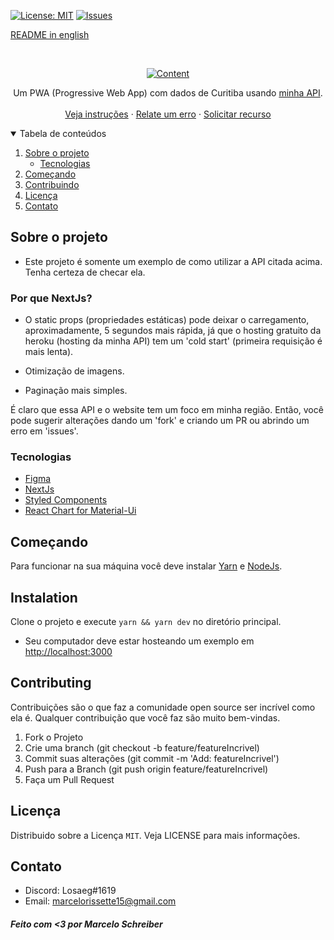 
[![License: MIT](https://img.shields.io/badge/License-MIT-yellow.svg)](https://opensource.org/licenses/MIT)
[![Issues](https://img.shields.io/badge/Issues-0-red.svg)](https://github.com/marcelo-schreiber/Usage-CWB-covid-api/issues)

[README in english](readme.pt)

<br />
<p align="center">
  <a href="https://cwb-covid.vercel.app/" target="_blank" rel="noreferrer">
    <img src="https://cdn.discordapp.com/attachments/685226653764550671/795131919523905556/Home___Cwb_Covid_Meter.gif" alt="Content">
  </a>

  <p align="center">
    Um PWA (Progressive Web App) com dados de Curitiba usando <a href="https://github.com/marcelo-schreiber/CWB-COVID-API" target="_blank" rel="noreferrer"> minha API</a>.
    <br />
    <br />
    <a href="#getting-started">Veja instruções</a>
    ·
    <a href="https://github.com/marcelo-schreiber/Usage-CWB-covid-api/issues">Relate um erro</a>
    ·
    <a href="https://github.com/marcelo-schreiber/Usage-CWB-covid-api/issues">Solicitar recurso</a>
  </p>
</p>


<details open="open">
  <summary>Tabela de conteúdos</summary>
  <ol>
    <li>
      <a href="#about-the-project">Sobre o projeto</a>
      <ul>
        <li><a href="#built-with">Tecnologias</a></li>
      </ul>
    </li>
    <li>
      <a href="#getting-started">Começando</a>
    </li>
    <li><a href="#contributing">Contribuindo</a></li>
    <li><a href="#license">Licença</a></li>
    <li><a href="#contact">Contato</a></li>
  </ol>
</details>

<!-- ABOUT THE PROJECT -->
## Sobre o projeto

- Este projeto é somente um exemplo de como utilizar a API citada acima. Tenha certeza de checar ela.

### Por que NextJs?

- O static props (propriedades estáticas) pode deixar o carregamento, aproximadamente, 5 segundos mais rápida, já que o hosting gratuito da heroku (hosting da minha API) tem um 'cold start' (primeira requisição é mais lenta).

- Otimização de imagens.

- Paginação mais simples.

É claro que essa API e o website tem um foco em minha região. Então, você pode sugerir alterações dando um 'fork' e criando um PR ou abrindo um erro em 'issues'.

<!-- BUILT WITH -->
### Tecnologias

* [Figma](https://www.figma.com/file/PmuSxLBoSK0VdLJ6TwecSB/cwb-covid-meter)
* [NextJs](https://nextjs.org/)
* [Styled Components](https://styled-components.com/)
* [React Chart for Material-Ui](https://devexpress.github.io/devextreme-reactive/react/chart/)

<!-- GETTING STARTED -->
## Começando

Para funcionar na sua máquina você deve instalar <a href="https://yarnpkg.com/" target="_blank" rel="noreferrer">Yarn</a> e <a href="https://nodejs.org" target="_blank" rel="noreferrer">NodeJs</a>.

## Instalation

Clone o projeto e execute `yarn && yarn dev` no diretório principal.

- Seu computador deve estar hosteando um exemplo em <a href="http://localhost:3000">http://localhost:3000</a>

## Contributing

Contribuições são o que faz a comunidade open source ser incrível como ela é. Qualquer contribuição que você faz são muito bem-vindas.

1. Fork o Projeto
2. Crie uma branch (git checkout -b feature/featureIncrivel)
3. Commit suas alterações (git commit -m 'Add: featureIncrivel')
4. Push para a Branch (git push origin feature/featureIncrivel)
5. Faça um Pull Request

## Licença

Distribuido sobre a Licença `MIT`. Veja LICENSE para mais informações.

## Contato

- Discord: Losaeg#1619 
- Email: marcelorissette15@gmail.com

##### Feito com <3 por Marcelo Schreiber
